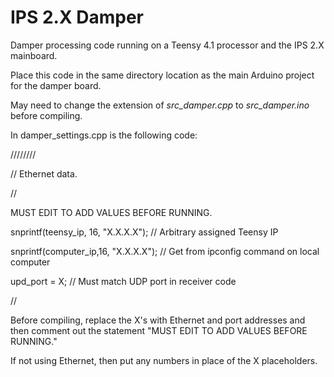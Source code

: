 # IPS 2.X Damper

Damper processing code running on a Teensy 4.1 processor and the IPS 2.X mainboard.

Place this code in the same directory location as the main Arduino project for the damper board.

May need to change the extension of *src_damper.cpp* to *src_damper.ino* before compiling.

In damper_settings.cpp is the following code:

  ////////

  // Ethernet data.

  //

  MUST EDIT TO ADD VALUES BEFORE RUNNING.

  snprintf(teensy_ip, 16, "X.X.X.X");   // Arbitrary assigned Teensy IP

  snprintf(computer_ip,16, "X.X.X.X");  // Get from ipconfig command on local computer

  upd_port = X;  // Must match UDP port in receiver code

  //

Before compiling, replace the X's with Ethernet and port addresses and then comment out the statement "MUST EDIT TO ADD VALUES BEFORE RUNNING."

If not using Ethernet, then put any numbers in place of the X placeholders.